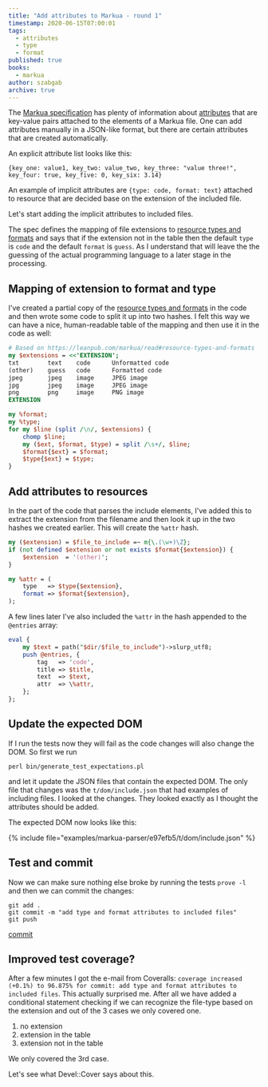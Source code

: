 ```yaml
---
title: "Add attributes to Markua - round 1"
timestamp: 2020-06-15T07:00:01
tags:
  - attributes
  - type
  - format
published: true
books:
  - markua
author: szabgab
archive: true
---
```



The [Markua specification](https://leanpub.com/markua/read) has plenty of information about [attributes](https://leanpub.com/markua/read#attributes) that are key-value pairs attached to the elements of a Markua file. One can add attributes manually in a JSON-like format, but there are certain attributes that are created automatically.

An explicit attribute list looks like this:

```
{key_one: value1, key_two: value_two, key_three: "value three!", key_four: true, key_five: 0, key_six: 3.14}
```

An example of implicit attributes are `{type: code, format: text}` attached to resource that are decided base on the extension of the included file.

Let's start adding the implicit attributes to included files.


The spec defines the mapping of file extensions to [resource types and formats](https://leanpub.com/markua/read#resource-types-and-formats) and says that if the extension not in the table then the default `type` is `code` and the default `format` is `guess`. As I understand that will leave the the guessing of the actual programming language to a later stage in the processing.

## Mapping of extension to format and type

I've created a partial copy of the [resource types and formats](https://leanpub.com/markua/read#resource-types-and-formats) in the code and then wrote some code to split it up into two hashes. I felt this way we can have a nice, human-readable table of the mapping and then use it in the code as well:

```perl
# Based on https://leanpub.com/markua/read#resource-types-and-formats
my $extensions = <<'EXTENSION';
txt        text    code      Unformatted code
(other)    guess   code      Formatted code
jpeg       jpeg    image     JPEG image
jpg        jpeg    image     JPEG image
png        png     image     PNG image
EXTENSION

my %format;
my %type;
for my $line (split /\n/, $extensions) {
    chomp $line;
    my ($ext, $format, $type) = split /\s+/, $line;
    $format{$ext} = $format;
    $type{$ext} = $type;
}
```

## Add attributes to resources

In the part of the code that parses the include elements, I've added this to extract the extension from the filename
and then look it up in the two hashes we created earlier. This will create the `%attr` hash.

```perl
my ($extension) = $file_to_include =~ m{\.(\w+)\Z};
if (not defined $extension or not exists $format{$extension}) {
    $extension  = '(other)';
}

my %attr = (
    type   => $type{$extension},
    format => $format{$extension},
);
```

A few lines later I've also included the `%attr` in the hash appended to the `@entries` array:

```perl
eval {
    my $text = path("$dir/$file_to_include")->slurp_utf8;
    push @entries, {
        tag   => 'code',
        title => $title,
        text  => $text,
        attr  => \%attr,
    };
};
```

## Update the expected DOM

If I run the tests now they will fail as the code changes will also change the DOM. So first we run

```
perl bin/generate_test_expectations.pl
```

and let it update the JSON files that contain the expected DOM. The only file that changes was the `t/dom/include.json` that had examples of including files. I looked at the changes. They looked exactly as I thought the attributes should be added.

The expected DOM now looks like this:

{% include file="examples/markua-parser/e97efb5/t/dom/include.json" %}

## Test and commit

Now we can make sure nothing else broke by running the tests `prove -l` and then we can commit the changes:

```
git add .
git commit -m "add type and format attributes to included files"
git push
```

[commit](https://github.com/szabgab/perl5-markua-parser/commit/e97efb5cf356407d41fe770f682d705be954dfdb)

## Improved test coverage?

After a few minutes I got the e-mail from Coveralls: `coverage increased (+0.1%) to 96.875% for commit: add type and format attributes to included files`. This actually surprised me. After all we have added a conditional statement checking if we can recognize the file-type based on the extension and out of the 3 cases we only covered one.

<ol>
   <li>no extension</li>
   <li>extension in the table</li>
   <li>extension not in the table</li>
</ol>

We only covered the 3rd case.

Let's see what Devel::Cover says about this.


